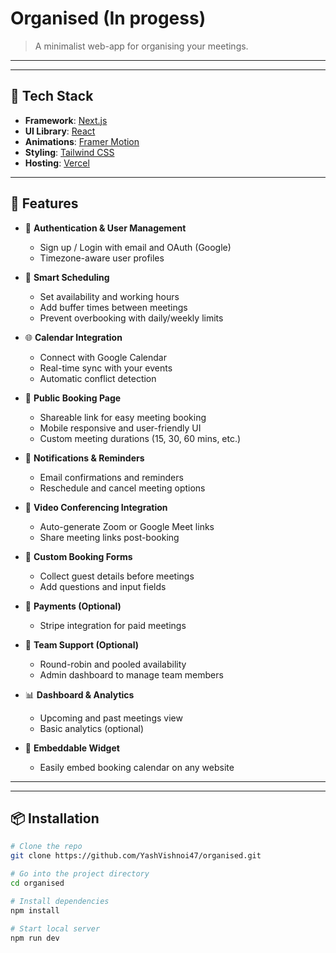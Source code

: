 # Organised (In progess)

> A minimalist web-app for organising your meetings.

---

<!-- ![Portfolio Preview](./public/preview.gif) Replace with actual path or external link -->

<!-- [![Live Site](https://img.shields.io/badge/Live%20Site-Visit-green?style=for-the-badge&logo=vercel)](https://yashbishnoi.vercel.app/)
[![GitHub](https://img.shields.io/badge/GitHub-Repo-181717?style=for-the-badge&logo=github)](https://github.com/your-username/your-portfolio) -->

---

## 🚀 Tech Stack

- **Framework**: [Next.js](https://nextjs.org/)
- **UI Library**: [React](https://react.dev/)
- **Animations**: [Framer Motion](https://www.framer.com/motion/)
- **Styling**: [Tailwind CSS](https://tailwindcss.com/)
- **Hosting**: [Vercel](https://vercel.com/)

---

## 🚀 Features

- 🔐 **Authentication & User Management**

  - Sign up / Login with email and OAuth (Google)
  - Timezone-aware user profiles

- 📅 **Smart Scheduling**

  - Set availability and working hours
  - Add buffer times between meetings
  - Prevent overbooking with daily/weekly limits

- 🌐 **Calendar Integration**

  - Connect with Google Calendar
  - Real-time sync with your events
  - Automatic conflict detection

- 🔗 **Public Booking Page**

  - Shareable link for easy meeting booking
  - Mobile responsive and user-friendly UI
  - Custom meeting durations (15, 30, 60 mins, etc.)

- 🔔 **Notifications & Reminders**

  - Email confirmations and reminders
  - Reschedule and cancel meeting options

- 🎥 **Video Conferencing Integration**

  - Auto-generate Zoom or Google Meet links
  - Share meeting links post-booking

- 💬 **Custom Booking Forms**

  - Collect guest details before meetings
  - Add questions and input fields

- 💸 **Payments (Optional)**

  - Stripe integration for paid meetings

- 👥 **Team Support (Optional)**

  - Round-robin and pooled availability
  - Admin dashboard to manage team members

- 📊 **Dashboard & Analytics**

  - Upcoming and past meetings view
  - Basic analytics (optional)

- 🧩 **Embeddable Widget**
  - Easily embed booking calendar on any website

---

---

## 📦 Installation

```bash
# Clone the repo
git clone https://github.com/YashVishnoi47/organised.git

# Go into the project directory
cd organised

# Install dependencies
npm install

# Start local server
npm run dev
```
